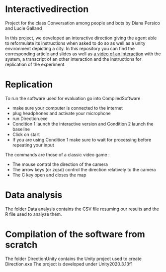 # Interactivedirection
Project for the class Conversation among people and bots by Diana Persico and Lucie Galland

In this project, we developed an interactive direction giving the agent able to reformulate its instructions when asked to do so as well as a unity environment depicting a city.
In this repository you can find the corresponding article and slides as well as [a video of an interaction](https://drive.google.com/file/d/1Asdb_567PPayHDBlNYyqsut5BOYeGYVX/view?usp=sharing) with the system, a transcript of an other interaction and the instructions for replication of the experiment.
# Replication

To run the software used for evaluation go into CompiledSoftware
- make sure your computer is connected to the internet
- plug headphones and activate your microphone
- run Direction.exe
- Condition 1 launch the interactive version and Condition 2 launch the baseline
- Click on start
- If you are using Condition 1 make sure to wait for processing before repeating your input

The commands are those of a classic video game :
- The mouse control the direction of the camera
- The arrow keys (or zqsd) control the direction relatively to the camera
- The C key open and closes the map

# Data analysis

The folder Data analysis contains the CSV file resuming our results and the R file used to analyze them.

# Compilation of the software from scratch

The folder DirectionUnity contains the Unity project used to create Direction.exe
The project is developed under Unity2020.3.13f1

